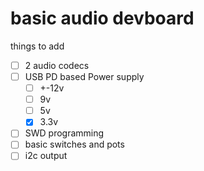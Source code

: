 # basic audio devboard

things to add
- [ ] 2 audio codecs
- [ ] USB PD based Power supply
  - [ ] +-12v
  - [ ] 9v
  - [ ] 5v
  - [x] 3.3v
- [ ] SWD programming
- [ ] basic switches and pots
- [ ] i2c output

